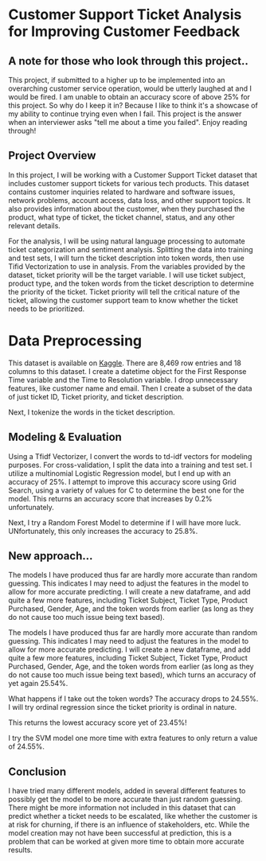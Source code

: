 # Customer Support Ticket Analysis for Improving Customer Feedback

## A note for those who look through this project..
This project, if submitted to a higher up to be implemented into an overarching customer service operation, would be utterly laughed at and I would be fired. I am unable to obtain an accuracy score of above 25% for this project. So why do I keep it in? Because I like to think it's a showcase of my ability to continue trying even when I fail. This project is the answer when an interviewer asks "tell me about a time you failed". Enjoy reading through!

## Project Overview
In this project, I will be working with a Customer Support Ticket dataset that includes customer support tickets for various tech products. This dataset contains customer inquiries related to hardware and software issues, network problems, account access, data loss, and other support topics. It also provides information about the customer, when they purchased the product, what type of ticket, the ticket channel, status, and any other relevant details.

For the analysis, I will be using natural language processing to automate ticket categorization and sentiment analysis. Splitting the data into training and test sets, I will turn the ticket description into token words, then use Tifid Vectorization to use in analysis. From the variables provided by the dataset, ticket priority will be the target variable. I will use ticket subject, product type, and the token words from the ticket description to determine the priority of the ticket. Ticket priority will tell the critical nature of the ticket, allowing the customer support team to know whether the ticket needs to be prioritized.

# Data Preprocessing
This dataset is available on [Kaggle](https://www.kaggle.com/datasets/suraj520/customer-support-ticket-dataset).
There are 8,469 row entries and 18 columns to this dataset. 
I create a datetime object for the First Response Time variable and the Time to Resolution variable. I drop unnecessary features, like customer name and email. Then I create a subset of the data of just ticket ID, Ticket priority, and ticket description.

Next, I tokenize the words in the ticket description. 

## Modeling & Evaluation
Using a Tfidf Vectorizer, I convert the words to td-idf vectors for modeling purposes. For cross-validation, I split the data into a training and test set. I utilize a multinomial Logistic Regression model, but I end up with an accuracy of 25%. I attempt to improve this accuracy score using Grid Search, using a variety of values for C to determine the best one for the model. 
This returns an accuracy score that increases by 0.2% unfortunately.

Next, I try a Random Forest Model to determine if I will have more luck. UNfortunately, this only increases the accuracy to 25.8%. 

## New approach... 

The models I have produced thus far are hardly more accurate than random guessing. This indicates I may need to adjust the features in the model to allow for more accurate predicting. I will create a new dataframe, and add quite a few more features, including Ticket Subject, Ticket Type, Product Purchased, Gender, Age, and the token words from earlier (as long as they do not cause too much issue being text based).

The models I have produced thus far are hardly more accurate than random guessing. This indicates I may need to adjust the features in the model to allow for more accurate predicting. I will create a new dataframe, and add quite a few more features, including Ticket Subject, Ticket Type, Product Purchased, Gender, Age, and the token words from earlier (as long as they do not cause too much issue being text based), which turns an accuracy of yet again 25.54%. 

What happens if I take out the token words? The accuracy drops to 24.55%.  I will try ordinal regression since the ticket priority is ordinal in nature.

This returns the lowest accuracy score yet of 23.45%!

I try the SVM model one more time with extra features to only return a value of 24.55%.


## Conclusion
I have tried many different models, added in several different features to possibly get the model to be more accurate than just random guessing. There might be more information not included in this dataset that can predict whether a ticket needs to be escalated, like whether the customer is at risk for churning, if there is an influence of stakeholders, etc. While the model creation may not have been successful at prediction, this is a problem that can be worked at given more time to obtain more accurate results.
